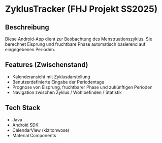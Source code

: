# ZyklusTracker (FHJ Projekt SS2025)

## Beschreibung
Diese Android-App dient zur Beobachtung des Menstruationszyklus. Sie berechnet Eisprung und fruchtbare Phase automatisch basierend auf eingegebenen Perioden.

## Features (Zwischenstand)
- Kalenderansicht mit Zyklusdarstellung
- Benutzerdefinierte Eingabe der Periodentage
- Prognose von Eisprung, fruchtbarer Phase und zukünftigen Perioden
- Navigation zwischen Zyklus / Wohlbefinden / Statistik

## Tech Stack
- Java
- Android SDK
- CalendarView (kizitonwose)
- Material Components
